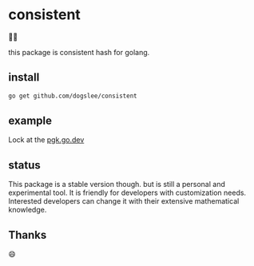 # consistent

:dog::dog:

this package is consistent hash for golang.

## install

```bash
go get github.com/dogslee/consistent
```

## example

Lock at the [pgk.go.dev]()

## status

This package is a stable version though. but is still a personal and experimental tool. It is friendly for developers with customization needs. Interested developers can change it with their extensive mathematical knowledge.

## Thanks

:smile:
